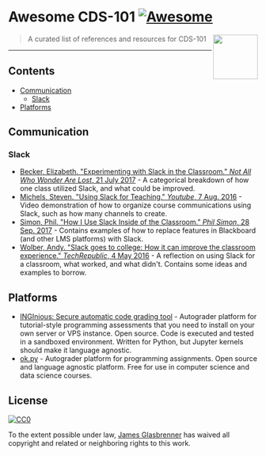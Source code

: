 # Awesome CDS-101 [![Awesome](https://cdn.rawgit.com/sindresorhus/awesome/d7305f38d29fed78fa85652e3a63e154dd8e8829/media/badge.svg)](https://github.com/sindresorhus/awesome)

<img src="https://cdn.rawgit.com/mason-cds-intro-comput-sci/awesome-cds-101/7c6c2afd/course-logo.svg" align="right" height=90>

> A curated list of references and resources for CDS-101

---

## Contents

*   [Communication](#communication)
    *   [Slack](#slack)
*   [Platforms](#platforms)

## Communication

### Slack

*   [Becker, Elizabeth. "Experimenting with Slack in the Classroom." *Not All Who Wonder Are Lost*, 21 July 2017](https://allwhowonder.wordpress.com/2017/07/21/experimenting-with-slack-in-the-classroom/) - A categorical breakdown of how one class utilized Slack, and what could be improved.
*   [Michels, Steven. "Using Slack for Teaching." *Youtube*, 7 Aug. 2016](https://youtu.be/xfmy6EYoM_Y) - Video demonstration of how to organize course communications using Slack, such as how many channels to create.
*   [Simon, Phil. "How I Use Slack Inside of the Classroom." *Phil Simon*, 28 Sep. 2017](https://www.philsimon.com/blog/trends/use-slack-inside-classroom/) - Contains examples of how to replace features in Blackboard (and other LMS platforms) with Slack.
*   [Wolber, Andy. "Slack goes to college: How it can improve the classroom experience." *TechRepublic*, 4 May 2016](https://www.techrepublic.com/article/slack-goes-to-college-how-it-can-improve-the-classroom-experience/) - A reflection on using Slack for a classroom, what worked, and what didn't. Contains some ideas and examples to borrow.

## Platforms

*   [INGInious: Secure automatic code grading tool](https://demo-inginious.info.ucl.ac.be/) - Autograder platform for tutorial-style programming assessments that you need to install on your own server or VPS instance. Open source. Code is executed and tested in a sandboxed environment. Written for Python, but Jupyter kernels should make it language agnostic.
*   [ok.py](https://okpy.org/) - Autograder platform for programming assignments. Open source and language agnostic platform. Free for use in computer science and data science courses.

## License

[![CC0](http://mirrors.creativecommons.org/presskit/buttons/88x31/svg/cc-zero.svg)](http://creativecommons.org/publicdomain/zero/1.0)

To the extent possible under law, [James Glasbrenner](https://github.com/jkglasbrenner) has waived all copyright and related or neighboring rights to this work.

